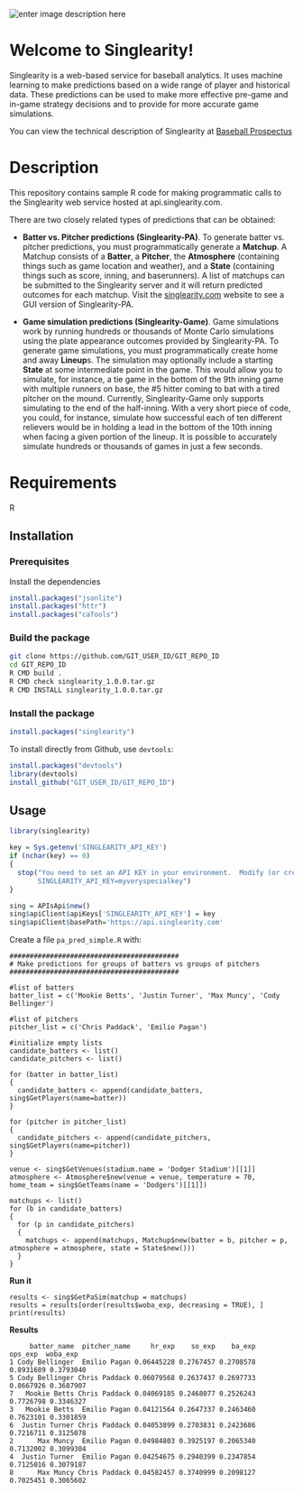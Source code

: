 ![enter image description here](http://beta3.singlearity.com/static/assets/Logo-PNG.png)
# Welcome to Singlearity!


Singlearity is a web-based service for baseball analytics.  It uses machine learning to make predictions based on a wide range of player and historical data.    These predictions can be used to make more effective pre-game and in-game strategy decisions and to provide for more accurate game simulations.

You can view the technical description of Singlearity at [Baseball Prospectus](https://www.baseballprospectus.com)

# Description

This repository contains sample R code for making programmatic calls to the Singlearity web service hosted at api.singlearity.com.

There are two closely related types of predictions that can be obtained:

* **Batter vs. Pitcher predictions (Singlearity-PA)**.   To generate batter vs. pitcher predictions, you must programmatically generate a **Matchup**.  A Matchup consists of a **Batter**, a **Pitcher**, the **Atmosphere** (containing things such as game location and weather), and a **State** (containing things such as score, inning, and baserunners).  A list of matchups can be submitted to the Singlearity server and it will return predicted outcomes for each matchup.  Visit the [singlearity.com](www.singlearity.com) website to see a GUI version of Singlearity-PA.

* **Game simulation predictions (Singlearity-Game)**.   Game simulations work by running hundreds or thousands of Monte Carlo simulations using the plate appearance outcomes provided by Singlearity-PA.   To generate game simulations, you must programmatically create home and away **Lineup**s.   The simulation may optionally include a starting **State** at some intermediate point in the game.  This would allow you to simulate, for instance, a tie game in the bottom of the 9th inning game with multiple runners on base, the #5 hitter coming to bat with a tired pitcher on the mound.   Currently, Singlearity-Game only supports simulating to the end of the half-inning.  With a very short piece of code, you could, for instance, simulate how successful each of ten different relievers would be in holding a lead in the bottom of the 10th inning when facing a given portion of the lineup.    It is possible to accurately simulate hundreds or thousands of games in just a few seconds. 

# Requirements

R

## Installation

### Prerequisites

Install the dependencies

```R
install.packages("jsonlite")
install.packages("httr")
install.packages("caTools")
```

### Build the package

```sh
git clone https://github.com/GIT_USER_ID/GIT_REPO_ID
cd GIT_REPO_ID
R CMD build .
R CMD check singlearity_1.0.0.tar.gz
R CMD INSTALL singlearity_1.0.0.tar.gz
```

### Install the package

```R
install.packages("singlearity")
```

To install directly from Github, use `devtools`:
```R
install.packages("devtools")
library(devtools)
install_github("GIT_USER_ID/GIT_REPO_ID")
```


## Usage

```R
library(singlearity)

key = Sys.getenv('SINGLEARITY_API_KEY')
if (nchar(key) == 0)
{
  stop("You need to set an API KEY in your environment.  Modify (or create) a .Renviron file with a line containing your API KEY, for instance:
       SINGLEARITY_API_KEY=myveryspecialkey")
}

sing = APIsApi$new()
sing$apiClient$apiKeys['SINGLEARITY_API_KEY'] = key
sing$apiClient$basePath='https://api.singlearity.com'
```

Create a file ```pa_pred_simple.R``` with:

```
##########################################
# Make predictions for groups of batters vs groups of pitchers
##########################################

#list of batters
batter_list = c('Mookie Betts', 'Justin Turner', 'Max Muncy', 'Cody Bellinger')

#list of pitchers
pitcher_list = c('Chris Paddack', 'Emilio Pagan')

#initialize empty lists
candidate_batters <- list()
candidate_pitchers <- list()

for (batter in batter_list)
{
  candidate_batters <- append(candidate_batters, sing$GetPlayers(name=batter))
}

for (pitcher in pitcher_list)
{
  candidate_pitchers <- append(candidate_pitchers, sing$GetPlayers(name=pitcher))
}

venue <- sing$GetVenues(stadium.name = 'Dodger Stadium')[[1]]
atmosphere <- Atmosphere$new(venue = venue, temperature = 70, home_team = sing$GetTeams(name = 'Dodgers')[[1]])

matchups <- list()
for (b in candidate_batters) 
{
  for (p in candidate_pitchers)
  {
    matchups <- append(matchups, Matchup$new(batter = b, pitcher = p, atmosphere = atmosphere, state = State$new()))
  }
}
```

**Run it**
```
results <- sing$GetPaSim(matchup = matchups)
results = results[order(results$woba_exp, decreasing = TRUE), ]
print(results)
```
**Results**
```
     batter_name  pitcher_name     hr_exp    so_exp    ba_exp   ops_exp  woba_exp
1 Cody Bellinger  Emilio Pagan 0.06445228 0.2767457 0.2708578 0.8931689 0.3793040
5 Cody Bellinger Chris Paddack 0.06079568 0.2637437 0.2697733 0.8667926 0.3687907
7   Mookie Betts Chris Paddack 0.04069185 0.2468077 0.2526243 0.7726798 0.3346327
3   Mookie Betts  Emilio Pagan 0.04121564 0.2647337 0.2463460 0.7623101 0.3301859
6  Justin Turner Chris Paddack 0.04053899 0.2703831 0.2423686 0.7216711 0.3125078
2      Max Muncy  Emilio Pagan 0.04984803 0.3925197 0.2065340 0.7132002 0.3099304
4  Justin Turner  Emilio Pagan 0.04254675 0.2940399 0.2347854 0.7125016 0.3079187
8      Max Muncy Chris Paddack 0.04582457 0.3740999 0.2098127 0.7025451 0.3065602
```

